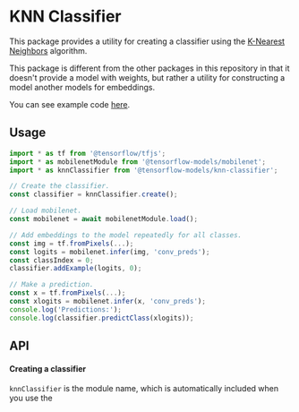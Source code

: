 # KNN Classifier

This package provides a utility for creating a classifier using the
[K-Nearest Neighbors](https://en.wikipedia.org/wiki/K-nearest_neighbors_algorithm)
algorithm.

This package is different from the other packages in this repository in that it
doesn't provide a model with weights, but rather a utility for constructing a
model another models for embeddings.

You can see example code [here](https://github.com/tensorflow/tfjs-models/tree/master/knn-classifier/demo).

## Usage

```js
import * as tf from '@tensorflow/tfjs';
import * as mobilenetModule from '@tensorflow-models/mobilenet';
import * as knnClassifier from '@tensorflow-models/knn-classifier';

// Create the classifier.
const classifier = knnClassifier.create();

// Load mobilenet.
const mobilenet = await mobilenetModule.load();

// Add embeddings to the model repeatedly for all classes.
const img = tf.fromPixels(...);
const logits = mobilenet.infer(img, 'conv_preds');
const classIndex = 0;
classifier.addExample(logits, 0);

// Make a prediction.
const x = tf.fromPixels(...);
const xlogits = mobilenet.infer(x, 'conv_preds');
console.log('Predictions:');
console.log(classifier.predictClass(xlogits));
```

## API

#### Creating a classifier
`knnClassifier` is the module name, which is automatically included when you use
the <script src> method.

```ts
classifier = knnClassifier.create()
```

Returns a `KNNImageClassifier`.

#### Adding examples

```ts
classifier.addExample(
  example: tf.Tensor,
  classIndex: number
): void;
```

Args:
- **example:** An example to add to the dataset, usually an embedding from
  another model.
- **classIndex:** The class index of the example.

#### Making a prediction

```ts
classifier.predictClass(
  example: tf.Tensor,
  k = 3
): Promise<{classIndex: number, confidences: {[classId: number]: number}}>;
```

Args:
- **example:** An example to make a prediction on, usually an embedding from
  another model.
- **k:** The K value to use in K-nearest neighbors. Determines how many examples
  from the dataset to truncate nearest values by before voting on the best
  class. Defaults to 3.

Returns an object with a top classIndex, and confidences mapping the class index
to the confidence.

#### Misc

##### Clear all examples for a class.

```ts
classifier.clearClass(classIndex: number)
```

Args:
- **classIndex:** The class to clear all examples for.

##### Get the example count for each class

```ts
classifier.getClassExampleCount(): {[classId: number]: number}
```

Returns an object that maps classId to example count for that class.

##### Get the full dataset, useful for saving state.

```ts
classifier.getClassDatasetMatrices(): {[classId: number]: Tensor2D}
```

##### Set the full dataset, useful for restoring state.

```ts
classifier.setClassDatasetMatrices(dataset: {[classId: number]: Tensor2D})
```

Args:
- **dataset:** The class dataset matrices map. Can be retrieved from
  getClassDatsetMatrices. Useful for restoring state.

##### Get the total number of classes

```ts
classifier.getNumClasses(): number
```

##### Dispose the classifier and all internal state

```ts
classifier.dispose()
```
